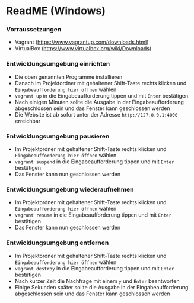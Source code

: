 # ReadME (Windows)

### Vorraussetzungen

- Vagrant (https://www.vagrantup.com/downloads.html)
- VirtualBox (https://www.virtualbox.org/wiki/Downloads)

### Entwicklungsumgebung einrichten

- Die oben genannten Programme installieren
- Danach im Projektordner mit gehaltener Shift-Taste rechts klicken und ```Eingabeaufforderung hier öffnen``` wählen
- ```vagrant up``` in die Eingabeaufforderung tippen und mit ```Enter``` bestätigen
- Nach einigen Minuten sollte die Ausgabe in der Eingabeaufforderung abgeschlossen sein und das Fenster kann geschlossen werden
- Die Website ist ab sofort unter der Adresse ```http://127.0.0.1:4000``` erreichbar

### Entwicklungsumgebung pausieren

- Im Projektordner mit gehaltener Shift-Taste rechts klicken und ```Eingabeaufforderung hier öffnen``` wählen
- ```vagrant suspend``` in die Eingabeaufforderung tippen und mit ```Enter``` bestätigen
- Das Fenster kann nun geschlossen werden

### Entwicklungsumgebung wiederaufnehmen

- Im Projektordner mit gehaltener Shift-Taste rechts klicken und ```Eingabeaufforderung hier öffnen``` wählen
- ```vagrant resume``` in die Eingabeaufforderung tippen und mit ```Enter``` bestätigen
- Das Fenster kann nun geschlossen werden

### Entwicklungsumgebung entfernen

- Im Projektordner mit gehaltener Shift-Taste rechts klicken und ```Eingabeaufforderung hier öffnen``` wählen
- ```vagrant destroy``` in die Eingabeaufforderung tippen und mit ```Enter``` bestätigen
- Nach kurzer Zeit die Nachfrage mit einem ```y``` und ```Enter``` beantworten
- Einige Sekunden später sollte die Ausgabe in der Eingabeaufforderung abgeschlossen sein und das Fenster kann geschlossen werden
